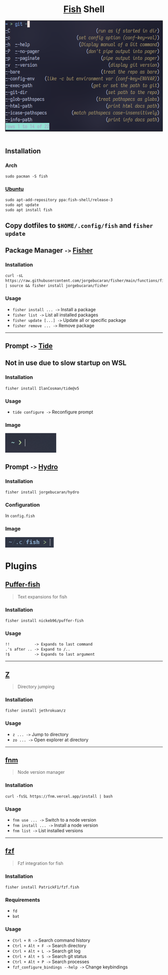 <div align='center'>
    <h1><a href="https://fishshell.com">Fish</a> Shell</h1>
    <img src="../../assets/fish.png">
</div>
<div align='left'>
<br />

## Installation
### Arch
```console
sudo pacman -S fish
```
### [Ubuntu](https://launchpad.net/~fish-shell/+archive/ubuntu/release-3)
```console
sudo apt-add-repository ppa:fish-shell/release-3
sudo apt update
sudo apt install fish
```

Copy dotfiles to `$HOME/.config/fish` and `fisher update`
---

## Package Manager `->` [Fisher](https://github.com/jorgebucaran/fisher)
### Installation
```console
curl -sL https://raw.githubusercontent.com/jorgebucaran/fisher/main/functions/fisher.fish | source && fisher install jorgebucaran/fisher
```
### Usage
- `fisher install ... ->` Install a package
- `fisher list ->` List all installed packages
- `fisher update [...] ->` Update all or specific package
- `fisher remove ... ->` Remove package
---
## Prompt `->` [Tide](https://github.com/IlanCosman/tide)
## **Not in use due to slow startup on WSL**
### Installation
```console
fisher install IlanCosman/tide@v5
```
### Usage
- `tide configure ->` Reconfigure prompt
### Image
![Prompt Image](../../assets/prompt-tide.png)

## Prompt `->` [Hydro](https://github.com/jorgebucaran/hydro)
### Installation
```console
fisher install jorgebucaran/hydro
```
### Configuration
In `config.fish`
### Image
![Prompt Image](../../assets/prompt-hydro.png)


# Plugins

## [Puffer-fish](https://github.com/nickeb96/puffer-fish)
> Text expansions for fish
### Installation
```console
fisher install nickeb96/puffer-fish
```
### Usage
```
!!           -> Expands to last command
.'s after .. -> Expand to /..
!$           -> Expands to last argument
```
---
## [Z](https://github.com/jethrokuan/z)
> Directory jumping
### Installation
```console
fisher install jethrokuan/z
```
### Usage
- `z ... ->` Jump to directory
- `zo ... ->` Open explorer at directory
---
## [fnm](https://github.com/Schniz/fnm)
> Node version manager
### Installation
```console
curl -fsSL https://fnm.vercel.app/install | bash
```
### Usage
- `fnm use ... ->` Switch to a node version
- `fnm install ... ->` Install a node version
- `fnm list ->` List installed versions
---
## [fzf](https://github.com/PatrickF1/fzf.fish)
> Fzf integration for fish
### Installation
```console
fisher install PatrickF1/fzf.fish
```
### Requirements
- `fd`
- `bat`
### Usage
- `Ctrl + R ->` Search command history
- `Ctrl + Alt + F ->` Search directory
- `Ctrl + Alt + L ->` Search git log
- `Ctrl + Alt + S ->` Search git status
- `Ctrl + Alt + P ->` Search processes
- `fzf_configure_bindings --help ->` Change keybindings